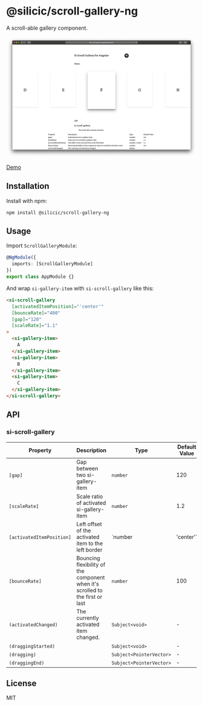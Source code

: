 # @silicic/scroll-gallery-ng

A scroll-able gallery component.

![](./projects/scroll-gallery-ng/demo.png)

[Demo](https://si-scroll-gallery-ng.wendell.site)

## Installation

Install with npm:

```shell
npm install @silicic/scroll-gallery-ng
```

## Usage

Import `ScrollGalleryModule`:

```ts
@NgModule({
  imports: [ScrollGalleryModule]
})
export class AppModule {}
```

And wrap `si-gallery-item` with `si-scroll-gallery` like this:

```html
<si-scroll-gallery
  [activatedItemPosition]="'center'"
  [bounceRate]="400"
  [gap]="120"
  [scaleRate]="1.1"
>
  <si-gallery-item>
    A
  </si-gallery-item>
  <si-gallery-item>
    B
  </si-gallery-item>
  <si-gallery-item>
    C
  </si-gallery-item>
</si-scroll-gallery>
```

## API

### si-scroll-gallery

| Property                  | Description                                                                   | Type                     | Default Value |
| ------------------------- | ----------------------------------------------------------------------------- | ------------------------ | ------------- |
| `[gap]`                   | Gap between two si-gallery-item                                               | `number`                 | 120           |
| `[scaleRate]`             | Scale ratio of activated si-gallery-item                                      | `number`                 | 1.2           |
| `[activatedItemPosition]` | Left offset of the activated item to the left border                          | `number | 'center'`      | 1.2           |
| `[bounceRate]`            | Bouncing flexibility of the component when it's scrolled to the first or last | `number`                 | 100           |
| `(activatedChanged)`      | The currently activated item changed.                                         | `Subject<void>`          | -             |
| `(draggingStarted)`       |                                                                               | `Subject<void>`          | -             |
| `(dragging)`              |                                                                               | `Subject<PointerVector>` | -             |
| `(draggingEnd)`           |                                                                               | `Subject<PointerVector>` | -             |

## License

MIT
